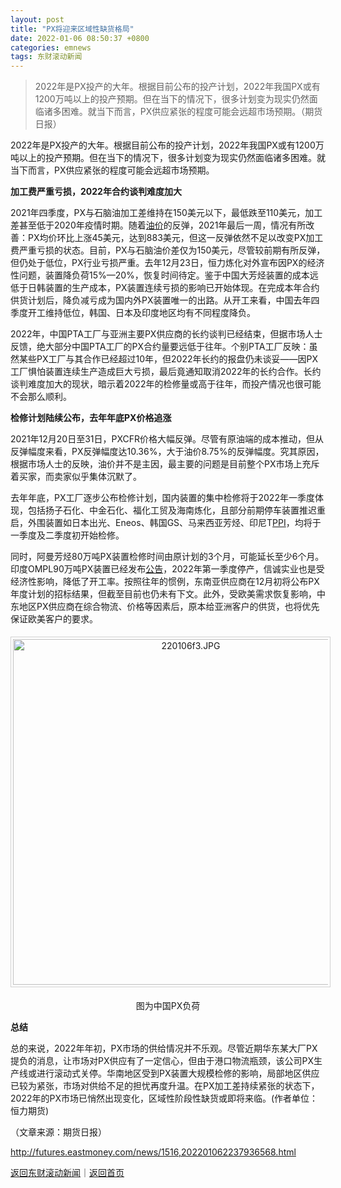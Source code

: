 ```yaml
---
layout: post
title: "PX将迎来区域性缺货格局"
date: 2022-01-06 08:50:37 +0800
categories: emnews
tags: 东财滚动新闻
---
```

> 2022年是PX投产的大年。根据目前公布的投产计划，2022年我国PX或有1200万吨以上的投产预期。但在当下的情况下，很多计划变为现实仍然面临诸多困难。就当下而言，PX供应紧张的程度可能会远超市场预期。（期货日报）

<p>2022年是PX投产的大年。根据目前公布的投产计划，2022年我国PX或有1200万吨以上的投产预期。但在当下的情况下，很多计划变为现实仍然面临诸多困难。就当下而言，PX供应紧张的程度可能会远超市场预期。</p>
 <p><strong>加工费严重亏损，2022年合约谈判难度加大</strong></p>
 <p>2021年四季度，PX与石脑油加工差维持在150美元以下，最低跌至110美元，加工差甚至低于2020年疫情时期。随着<span id="Info.392"><a href="http://data.eastmoney.com/cjsj/yjtz/default.html" class="infokey">油价</a></span>的反弹，2021年最后一周，情况有所改善：PX均价环比上涨45美元，达到883美元，但这一反弹依然不足以改变PX加工费严重亏损的状态。目前，PX与石脑油价差仅为150美元，尽管较前期有所反弹，但仍处于低位，PX行业亏损严重。去年12月23日，恒力炼化对外宣布因PX的经济性问题，装置降负荷15%—20%，恢复时间待定。鉴于中国大芳烃装置的成本远低于日韩装置的生产成本，PX装置连续亏损的影响已开始体现。在完成本年合约供货计划后，降负减亏成为国内外PX装置唯一的出路。从开工来看，中国去年四季度开工维持低位，韩国、日本及印度地区均有不同程度降负。</p>
 <p>2022年，中国PTA工厂与亚洲主要PX供应商的长约谈判已经结束，但据市场人士反馈，绝大部分中国PTA工厂的PX合约量要远低于往年。个别PTA工厂反映：虽然某些PX工厂与其合作已经超过10年，但2022年长约的报盘仍未谈妥——因PX工厂惧怕装置连续生产造成巨大亏损，最后竟通知取消2022年的长约合作。长约谈判难度加大的现状，暗示着2022年的检修量或高于往年，而投产情况也很可能不会那么顺利。</p>
 <p><strong>检修计划陆续公布，去年年底PX价格追涨</strong></p>
 <p>2021年12月20日至31日，PXCFR价格大幅反弹。尽管有原油端的成本推动，但从反弹幅度来看，PX反弹幅度达10.36%，大于油价8.75%的反弹幅度。究其原因，根据市场人士的反映，油价并不是主因，最主要的问题是目前整个PX市场上充斥着买家，而卖家似乎集体沉默了。</p>
 <p>去年年底，PX工厂逐步公布检修计划，国内装置的集中检修将于2022年一季度体现，包括扬子石化、中金石化、福化工贸及海南炼化，且部分前期停车装置推迟重启，外围装置如日本出光、Eneos、韩国GS、马来西亚芳烃、印尼T<span id="Info.338"><a href="http://data.eastmoney.com/cjsj/ppi.html" class="infokey">PPI</a></span>，均将于一季度及二季度初开始检修。</p>
 <p>同时，阿曼芳烃80万吨PX装置检修时间由原计划的3个月，可能延长至少6个月。印度OMPL90万吨PX装置已经发布<span id="Info.3332"><a href="http://data.eastmoney.com/notices/" class="infokey">公告</a></span>，2022年第一季度停产，信诚实业也是受经济性影响，降低了开工率。按照往年的惯例，东南亚供应商在12月初将公布PX年度计划的招标结果，但截至目前也仍未有下文。此外，受欧美需求恢复影响，中东地区PX供应商在综合物流、价格等因素后，原本给亚洲客户的供货，也将优先保证欧美客户的要求。</p>
 <center><img src="https://dfscdn.dfcfw.com/download/D25472857111334519303_w553h314.jpg" width="553" emheight="314" title="220106f3.JPG" style="border:#d1d1d1 1px solid;padding:3px;margin:5px 0;" /></center><p align="center">图为中国PX负荷</p><p><strong>总结</strong></p>
 <p>总的来说，2022年年初，PX市场的供给情况并不乐观。尽管近期华东某大厂PX提负的消息，让市场对PX供应有了一定信心，但由于港口物流瓶颈，该公司PX生产线或进行滚动式关停。华南地区受到PX装置大规模检修的影响，局部地区供应已较为紧张，市场对供给不足的担忧再度升温。在PX加工差持续紧张的状态下，2022年的PX市场已悄然出现变化，区域性阶段性缺货或即将来临。(作者单位：恒力期货)</p><p class="em_media">（文章来源：期货日报）</p>

<http://futures.eastmoney.com/news/1516,202201062237936568.html>

[返回东财滚动新闻](//finews.withounder.com/emnews/)｜[返回首页](//finews.withounder.com/)